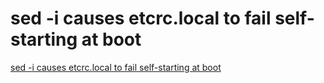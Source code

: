 # sed -i causes etcrc.local to fail self-starting at boot
[sed -i causes etcrc.local to fail self-starting at boot](https://aiwithcloud.com/2022/09/19/sed__i_causes_etcrc-local_to_fail_self_starting_at_boot/)
